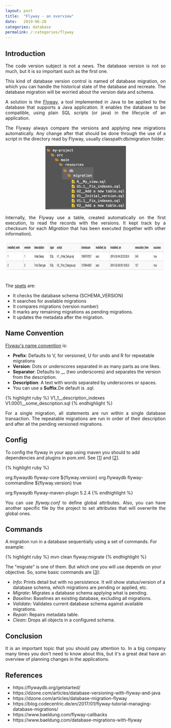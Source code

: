 ```yaml
---
layout: post
title:  "Flyway - an overview"
date:   2019-06-28
categories: database
permalink: /:categories/flyway
---
```


<h2>Introduction</h2>
<p style="text-align: justify;">The code version subject is not a news. The database version is not so much, but it is so important such as the first one.</p>
<p style="text-align: justify;">This kind of database version control is named of database migration, on which you can handle the historical state of the database and recreate. The database migration will be worried about the version data and schema.</p>

<p style="text-align: justify;">A solution is the <span class="s4"><a href="https://flywaydb.org/">Flyway</a></span>, a tool <span class="s3">implemented in Java </span>to be applied to the database that supports a Java application. It enables the database to be compatible, using plain SQL scripts (or java) in the lifecycle of an application.</p>

<p style="text-align: justify;">The Flyway always compare the versions and applying new migrations automatically. Any change after that should be done through the use of a script in the directory read by Flyway, usually classpath:db/migration folder.</p>

<center>
  <a href="https://flywaydb.org/documentation/migrations" ><img src="/img/flyway/structureFolder.png" width="253" height="199" /></a>
</center>

<p style="text-align: justify;">Internally, the Flyway use a table, <span class="s3">created automatically on the first execution,</span> to read the records with the versions. It <span class="s3">kept track by a checksum for each <i>Migration</i> that has been executed (together with other information).</span></p>

<center>
  <a href="https://flywaydb.org/getstarted/how" ><img src="/img/flyway/flyway_schema_history.png" width="926" height="98" /></a>
</center>
<br/>

<p class="p33"><span class="s3">The <a href="https://www.baeldung.com/database-migrations-with-flyway">spets</a> are:</span></p>

<ul>
	<li>It checks the database schema (SCHEMA_VERSION)</li>
	<li>It searches for available migrations </li>
	<li>It compares migrations (version number) </li>
	<li>It marks any remaining migrations as pending migrations. </li>
	<li>It updates the metadata after the migration. </li>
</ul>

<h2>Name Convention</h2>
<p class="p3"><span class="s3"><a href="https://flywaydb.org/documentation/migrations#naming-1" >Flyway's name convention</a> is:</span></p>

<ul class="ul1">
	<li class="li8"><b>Prefix</b>: Defaults to V, for versioned, U for undo and R for repeatable migrations </li>
	<li class="li8"><b>Version</b>: Dots or underscores separated in as many parts as one likes.</li>
	<li class="li8"><b>Separator</b>: Defaults to __ (two underscores) and separates the version from the description.</li>
	<li class="li8"><b>Description</b>: A text with words separated by underscores or spaces.</li>
	<li class="li8">You can use a <b>Suffix.</b>De default is <em>.sql</em>. </li>
</ul>

{% highlight ruby %}
V1_1__description_indexes
V1.0001__some_description.sql
{% endhighlight %}

<p style="text-align: justify;"><span class="s3">For a single migration, all statements are run within a single database transaction. The </span><span class="s3">repeatable migrations are run in order of their description and after all the pending versioned migrations.</span></p>

<h2>Config</h2>

To config the flyway in your app using maven you should to add dependencies and plugins in pom.xml. See [<a href="https://flywaydb.org/getstarted/firststeps/maven">1</a>] and [<a href="https://flywaydb.org/documentation/maven/">2</a>].

{% highlight ruby %}
<!-- DEPENDENCY -->
<dependency>
    <groupId>org.flywaydb</groupId>
    <artifactId>flyway-core</artifactId>
    <version>${flyway.version}</version>
</dependency>
<dependency>
    <groupId>org.flywaydb</groupId>
    <artifactId>flyway-commandline</artifactId>
    <version>${flyway.version}</version>
   <optional>true</optional>
</dependency>

<!-- PLUGIN -->
<groupId>org.flywaydb</groupId>
<artifactId>flyway-maven-plugin</artifactId>
<version>5.2.4</version>
{% endhighlight %}

<p style="text-align: justify;">You can use <em>f<span style="color: var(--color-text);">lyway</span><span class="s10" style="color: var(--color-text);">.</span></em><span style="color: var(--color-text);"><em>conf</em> to define global attributes. Also, you can have another specific file by the project to set attributes that will overwrite the global ones. </span></p>

<h2>Commands</h2>

A migration run in a database <span class="s3">sequentially using a set of commands. </span><span class="s1">For example:</span>

{% highlight ruby %}
mvn clean flyway:migrate
{% endhighlight %}

The "migrate" is one of them. But which one you will use depends on your objective. So, some basic commands are [<a href="https://www.baeldung.com/database-migrations-with-flyway">3</a>]:

<ul class="ul1">
	<li class="li40"><i></i><span class="s1"><i>Info</i><b>:</b> Prints detail but with no persistence. It will show status/version of a database schema, which migrations are pending or applied, etc.</span></li>
	<li class="li40"><i></i><span class="s1"><i>Migrate</i><b>:</b> Migrates a database schema applying what is pending.</span></li>
	<li class="li40"><i></i><span class="s1"><i>Baseline</i><b>:</b> Baselines an existing database, excluding all migrations.</span></li>
	<li class="li40"><i></i><span class="s1"><i>Validate</i><b>:</b> Validates current database schema against available migrations.</span></li>
	<li class="li40"><i></i><span class="s1"><i>Repair</i><b>:</b> Repairs metadata table.</span></li>
	<li class="li40"><i></i><span class="s1"><i>Clean</i><b>:</b> Drops all objects in a configured schema. </span></li>
</ul>

<h2>Conclusion</h2>
<p style="text-align: justify;">It is an important topic that you should pay attention to. In a big company many times you don't need to know about this, but it's a great deal have an overview of planning changes in the applications.</p>

<h2>References</h2>
<ul>
	<li>https://flywaydb.org/getstarted/</li>
	<li>https://dzone.com/articles/database-versioning-with-flyway-and-java</li>
	<li>https://dzone.com/articles/database-migration-flyway</li>
	<li>https://blog.codecentric.de/en/2017/01/flyway-tutorial-managing-database-migrations/</li>
	<li>https://www.baeldung.com/flyway-callbacks</li>
	<li>https://www.baeldung.com/database-migrations-with-flyway</li>
</ul>
 

 
